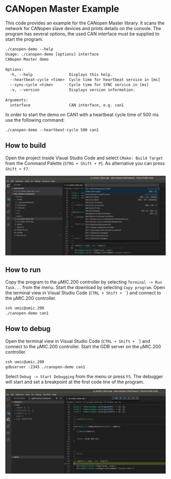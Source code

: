 # **CANopen Master** Example

This code provides an example for the CANopen Master library. 
It scans the network for CANopen slave devices and prints details on the console. The program has
several options, the used CAN interface must be supplied to start the program.



```
./canopen-demo --help
Usage: ./canopen-demo [options] interface
CANopen Master demo

Options:
  -h, --help                Displays this help.
  --heartbeat-cycle <time>  Cycle time for heartbeat service in [ms]
  --sync-cycle <time>       Cycle time for SYNC service in [ms]
  -v, --version             Displays version information.

Arguments:
  interface                 CAN interface, e.g. can1
```


In order to start the demo on CAN1 with a heartbeat cycle time of 500 ms use the following
command:

```
./canopen-demo --heartbeat-cycle 500 can1
```


## How to build

Open the project inside Visual Studio Code and select `CMake: Build Target`
from the Command Palette (`STRG + Shift + P`). As alternative you can press
`Shift + F7`. 

![ ](docs/VS-Code-CMake.png)

## How to run

Copy the program to the µMIC.200 controller by selecting `Terminal -> Run Task...`
from the menu. Start the download by selecting `Copy program`. Open the terminal
view in Visual Studio Code (`CTRL + Shift + ´`) and connect to the µMIC.200
controller.

```
ssh umic@umic.200
./canopen-demo can1
```


## How to debug

Open the terminal view in Visual Studio Code (`CTRL + Shift + ´`) and connect to the µMIC.200
controller. Start the GDB server on the µMIC.200 controller.

```
ssh umic@umic.200
gdbserver :2345 ./canopen-demo can1
```


Select `Debug -> Start Debugging` from the menu or press `F5`. The debugger will start and
set a breakpoint at the first code line of the program.

![ ](docs/VS-Code-Debug.png)

